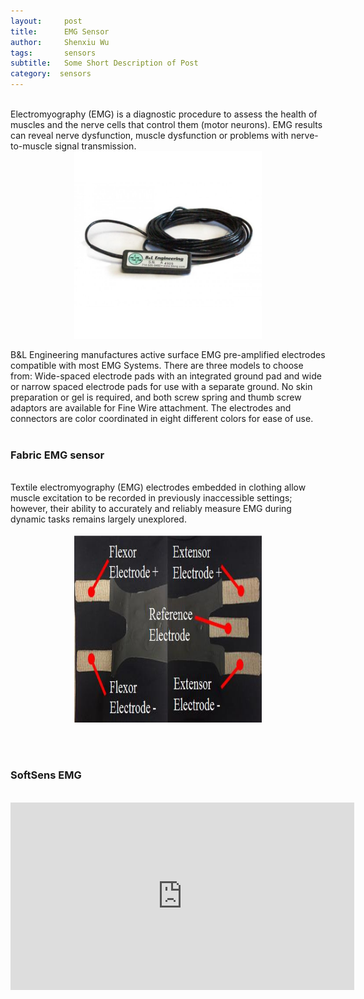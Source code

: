 ```yaml
---
layout:     post
title:      EMG Sensor
author:     Shenxiu Wu
tags: 		sensors
subtitle:  	Some Short Description of Post
category:  sensors
---
```

<!-- Start Writing Below in Markdown -->

<!--* TOC
{:toc}-->
<br>
Electromyography (EMG) is a diagnostic procedure to assess the health of muscles and the nerve cells that control them (motor neurons). EMG results can reveal nerve dysfunction, muscle dysfunction or problems with nerve-to-muscle signal transmission.

<div align="center"><img width="300" height="300" src="/images/toolbox/sensors/EMG.jpg"></div>

B&L Engineering manufactures active surface EMG pre-amplified electrodes compatible with most EMG Systems. There are three models to choose from: Wide-spaced electrode pads with an integrated ground pad and wide or narrow spaced electrode pads for use with a separate ground. No skin preparation or gel is required, and both screw spring and thumb screw adaptors are available for Fine Wire attachment. The electrodes and connectors are color coordinated in eight different colors for ease of use.
<br><br>

### Fabric EMG sensor 
<br>
Textile electromyography (EMG) electrodes embedded in clothing allow muscle excitation to be recorded in previously inaccessible settings; however, their ability to accurately and reliably measure EMG during dynamic tasks remains largely unexplored.
<br> <br>
<div align="center"><img width="300" height="300" src="/images/toolbox/sensors/softEMG.jpg"></div>


<!--<img align="right" src="/images/toolbox/sensors/IMU.jpg"/>-->
<!--An IMU is a specific type of sensor that measures angular rate-->

<!--<div align="center"><img width="150" height="150" src="/images/wireless IMU.jpg"></div>-->
<!--
![wireless IMU](/images/wireless IMU.jpg)
-->
<!--
<div style="text-align: center"> 
<img src="/images/wireless IMU.jpg"/> 
</div>
-->

<br><br>
### SoftSens EMG
<br>
<div align="center">
<iframe width="550" height="300"  src="https://www.youtube.com/embed/imvDVjUAvq4" frameborder="0" allow="autoplay; encrypted-media" allowfullscreen> </iframe>
</div>
<br><br>
<!--
Some of the information contained in this web site includes intellectual property covered by both issued and pending patent applications. It is intended solely for research, educational and scholarly purposes by not-for-profit research organizations. If you have interest in specific technologies for commercial applications, please contact us [here](/contact.html).
-->

